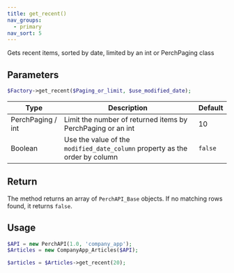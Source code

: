 ```yaml
---
title: get_recent()
nav_groups:
  - primary
nav_sort: 5
---
```


Gets recent items, sorted by date, limited by an int or PerchPaging class

## Parameters

```php
$Factory->get_recent($Paging_or_limit, $use_modified_date);
```

| Type              | Description                                                                 | Default |
| ----------------- | --------------------------------------------------------------------------- | ------- |
| PerchPaging / int | Limit the number of returned items by PerchPaging or an int                 | 10      |
| Boolean           | Use the value of the `modified_date_column` property as the order by column | `false` |

## Return

The method returns an array of `PerchAPI_Base` objects. If no matching rows found, it returns `false`.

## Usage

```php
$API = new PerchAPI(1.0, 'company_app');
$Articles = new CompanyApp_Articles($API);

$articles = $Articles->get_recent(20);
```